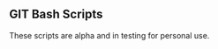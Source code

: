 
<html xmlns="http://www.w3.org/1999/xhtml" xml:lang="en" lang="en">
<head>
   <meta http-equiv="Content-Type" content="text/html; charset=utf-8"/>

   <title></title>
   <style type="text/css" title="currentStyle">
   </style>
   
   <script type="text/javascript"> 
   </script>

</head>
<body>
<h2>GIT Bash Scripts </h2>
These scripts are alpha and in testing for personal use.

</body>
</html>
